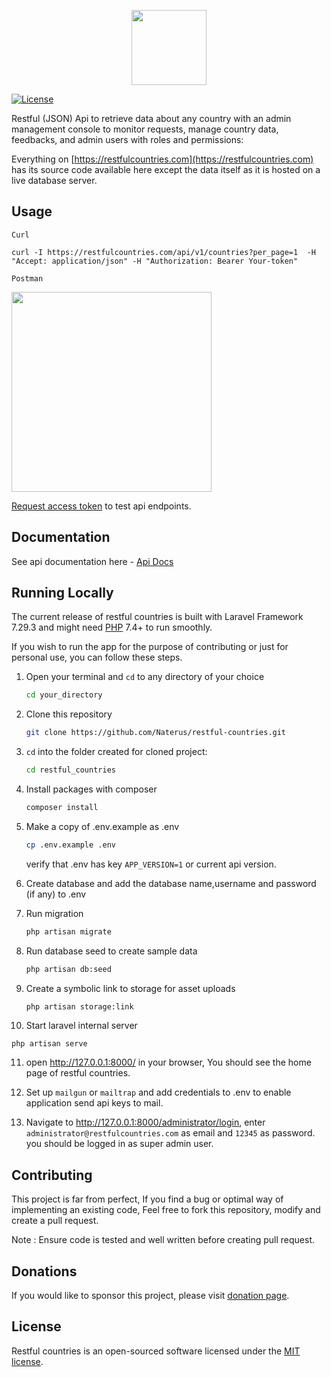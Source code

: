 <p align="center"><a href="https://restfulcountries.com" target="_blank"><img src="https://restfulcountries.com/assets/images/logo/restful-logo-VERTICAL-SVG.svg" width="120"></a></p>

<p align="center">

<a href="https://github.com/Naterus/restful-countries/blob/main/LICENSE"><img src="https://restfulcountries.com/assets/images/license-mit.svg" alt="License"></a>
</p>


Restful (JSON) Api to retrieve data about any country with an admin management console to monitor requests, manage country data, feedbacks, and admin users with roles and permissions:

Everything on [https://restfulcountries.com](https://restfulcountries.com) has its source code available here except the data itself as it is hosted on a live database server.

## Usage
`Curl`

```angular2html
curl -I https://restfulcountries.com/api/v1/countries?per_page=1  -H "Accept: application/json" -H "Authorization: Bearer Your-token"

```
`Postman`
<p><img src="https://restfulcountries.com/assets/images/postman-demo.png" width="320"></p>

[Request access token](https://restfulcountries.com/request-token) to test api endpoints.
## Documentation
See api documentation here -  [Api Docs](https://restfulcountries.com/api-documentation)

## Running Locally
The current release of restful countries is built with Laravel Framework 7.29.3 and might need [PHP](https://php.net) 7.4+ to run smoothly.

If you wish to run the app for the purpose of contributing or just for personal use, you can follow these steps.

1. Open your terminal and `cd` to any directory of your choice
    ```bash
    cd your_directory
   ```
2. Clone this repository
    ```bash
    git clone https://github.com/Naterus/restful-countries.git
    ```
3. `cd` into the folder created for cloned project:
    ```bash
    cd restful_countries
   ```
   
4. Install packages with composer
    ```bash
    composer install
   ```
5. Make a copy of .env.example as .env
    ```bash
    cp .env.example .env
   ```
   verify that .env has key `APP_VERSION=1` or current api version.
   

6. Create database and add the database name,username and password (if any) to .env


7. Run migration
   ```bash
   php artisan migrate
   ```

8. Run database seed to create sample data
   ```bash
   php artisan db:seed
   ```
   
9. Create a symbolic link to storage for asset uploads
    ```bash
    php artisan storage:link
   ```

10. Start laravel internal server
   ```angular2html
   php artisan serve
```


11. open http://127.0.0.1:8000/ in your browser, You should see the home page of restful countries.



12. Set up `mailgun` or `mailtrap` and add credentials to .env to enable application send api keys to mail.


13. Navigate to http://127.0.0.1:8000/administrator/login, enter `administrator@restfulcountries.com` as email and `12345` as password. you should be logged in as super admin user.


## Contributing

This project is far from perfect, If you find a bug or optimal way of implementing an existing code, Feel free to fork this repository, modify and create a pull request.


Note : Ensure code is tested and well written before creating pull request.

## Donations

If you would like to sponsor this project, please visit [donation page](https://restfulcountries.com/donation).


## License

Restful countries is an open-sourced software licensed under the [MIT license](https://opensource.org/licenses/MIT).
